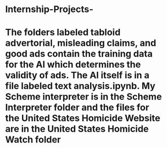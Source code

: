 # Internship-Projects-
# The folders labeled tabloid advertorial, misleading claims, and good ads contain the training data for the AI which determines the validity of ads. The AI itself is in a file labeled text analysis.ipynb. My Scheme interpreter is in the Scheme Interpreter folder and the files for the United States Homicide Website are in the United States Homicide Watch folder
